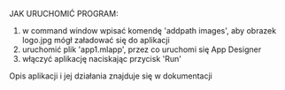 JAK URUCHOMIĆ PROGRAM:

1. w command window wpisać komendę 'addpath images', aby obrazek logo.jpg
   mógł załadować się do aplikacji
2. uruchomić plik 'app1.mlapp', przez co uruchomi się App Designer
3. włączyć aplikację naciskając przycisk 'Run'

Opis aplikacji i jej działania znajduje się w dokumentacji